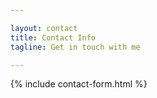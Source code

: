 ```yaml
---

layout: contact
title: Contact Info
tagline: Get in touch with me

---
```


{% include contact-form.html %}